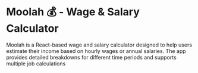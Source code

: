 # Moolah 💰 - Wage & Salary Calculator

Moolah is a React-based wage and salary calculator designed to help users estimate their income based on hourly wages or annual salaries. The app provides detailed breakdowns for different time periods and supports multiple job calculations
